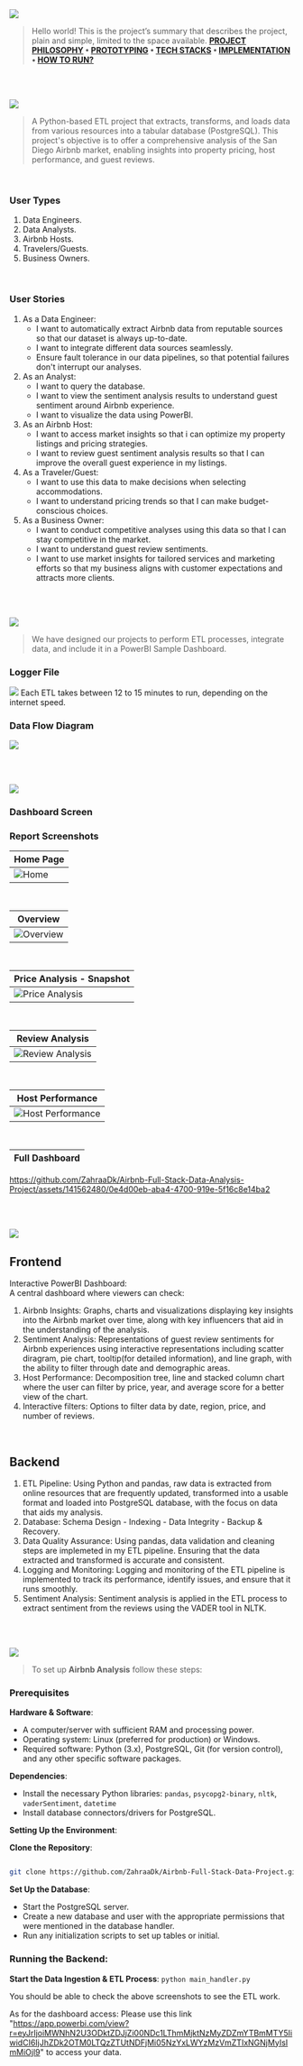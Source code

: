 
<img  src="./readme/title1.svg"/>

<div>

> Hello world! This is the project’s summary that describes the project, plain and simple, limited to the space available.
**[PROJECT PHILOSOPHY](#project-philosophy) • [PROTOTYPING](#prototyping) • [TECH STACKS](#stacks) • [IMPLEMENTATION](#demo) • [HOW TO RUN?](#run)**

</div> 
  

<br><br>

<!-- project philosophy -->

<a  name="philosophy" ></a>
<img  src="./readme/title2.svg" id="project-philosophy"/>

> A Python-based ETL project that extracts, transforms, and loads data from various resources into a tabular database (PostgreSQL). This project's objective is to offer a comprehensive analysis of the San Diego Airbnb market, enabling insights into property pricing, host performance, and guest reviews. 

<br>

  

### User Types

 

1. Data Engineers.
2. Data Analysts.
3. Airbnb Hosts.
4. Travelers/Guests.
5. Business Owners.
  

<br>

  

### User Stories

  
1. As a Data Engineer: <br>
	- I want to automatically extract Airbnb data from reputable sources so that our dataset is always up-to-date. <br>
	- I want to integrate different data sources seamlessly. <br>
	- Ensure fault tolerance in our data pipelines, so that potential failures don't interrupt our analyses. <br>
2. As an Analyst: <br>
	- I want to query the database. <br>
	- I want to view the sentiment analysis results to understand guest sentiment around Airbnb experience. <br>
	- I want to visualize the data using PowerBI. <br>
3. As an Airbnb Host: <br>
	- I want to access market insights so that i can optimize my property listings and pricing strategies. <br>
	- I want to review guest sentiment analysis results so that I can improve the overall guest experience in my listings. <br>
4. As a Traveler/Guest: <br>
	- I want to use this data to make decisions when selecting accommodations. <br>
	- I want to understand pricing trends so that I can make budget-conscious choices. <br>
5. As a Business Owner: <br>
	- I want to conduct competitive analyses using this data so that I can stay competitive in the market. <br>
	- I want to understand guest review sentiments. <br>
	- I want to use market insights for tailored services and marketing efforts so that my business aligns with customer expectations and attracts more clients. <br>


<br><br>

<!-- Prototyping -->
<img  src="./readme/title3.svg"  id="prototyping"/>

> We have designed our projects to perform ETL processes, integrate data, and include it in a PowerBI Sample Dashboard.


### Logger File

  



 <img src = "./screenshots/logging_trial.png" />
Each ETL takes between 12 to 15 minutes to run, depending on the internet speed. 
  
  

### Data Flow Diagram

  

<img src = "./screenshots/db_schema_airbnb.png" />


  


  
<br><br>
<!-- Tech stacks -->

<a  name="stacks"></a>
<img  src="./readme/title4.svg" id="stacks" />


### Dashboard Screen

### Report Screenshots

| Home Page |
| ----------|
|![Home](./screenshots/sc_airbnb_01.png) |
 

<br>

| Overview |
| ----------| 
|![Overview](./screenshots/pbix1.gif) | 





 <br> 
  
| Price Analysis - Snapshot |
| ----------|
|![Price Analysis](./screenshots/pbix2.gif) | 


  
<br>

| Review Analysis |
| ----------| 
|![Review Analysis](./screenshots/pbix3.gif) | 

<!-- |![Landing](/readme/gifs/onBoardingGif.gif)|![Login/Signup](/readme/gifs/loginSignupGif.gif)|![addPet](/readme/gifs/addPetGif.gif)|![addPost](/readme/gifs/addPost.gif)| -->
<!-- <video width="640" height="360" controls>
  <source src="./screenshots/recording_airbnb_2.mp4" type="video/mp4">
  Your browser does not support the video tag.
</video> -->


 <br> 
 
| Host Performance |
| ----------|
|![Host Performance](./screenshots/pbix4.gif) | 

<br>

| Full Dashboard |
| ----------|

https://github.com/ZahraaDk/Airbnb-Full-Stack-Data-Analysis-Project/assets/141562480/0e4d00eb-aba4-4700-919e-5f16c8e14ba2

<br><br>



<!-- Implementation -->

<a  name="Demo"  ></a>
<img  src="./readme/title5.svg" id="#demo"/>



## Frontend

Interactive PowerBI Dashboard: <br>
A central dashboard where viewers can check: <br>

1. Airbnb Insights: Graphs, charts and visualizations displaying key insights into the Airbnb market over time, along with key influencers that aid in the understanding of the analysis.
2. Sentiment Analysis: Representations of guest review sentiments for Airbnb experiences using interactive representations including scatter diragram, pie chart, tooltip(for detailed information), and line graph, with the ability to filter through date and demographic areas. 
3. Host Performance: Decomposition tree, line and stacked column chart where the user can filter by price, year, and average score for a better view of the chart. 
4. Interactive filters: Options to filter data by date, region, price, and number of reviews. 


  

<br>

  

## Backend

1. ETL Pipeline: Using Python and pandas, raw data is extracted from online resources that are frequently updated, transformed into a usable format and loaded into PostgreSQL database, with the focus on data that aids my analysis.
2. Database: Schema Design - Indexing - Data Integrity - Backup & Recovery.
3. Data Quality Assurance: Using pandas, data validation and cleaning steps are implemeted in my ETL pipeline. Ensuring that the data extracted and transformed is accurate and consistent.
4. Logging and Monitoring: Logging and monitoring of the ETL pipeline is implemented to track its performance, identify issues, and ensure that it runs smoothly.
5. Sentiment Analysis: Sentiment analysis is applied in the ETL process to extract sentiment from the reviews using the VADER tool in NLTK. 


  
<br><br>

<!-- How to run -->

<a  name="run"  ></a>
<img  src="./readme/title6.svg" id="run"/>
  

> To set up **Airbnb Analysis** follow these steps:

### Prerequisites


**Hardware & Software**:

-   A computer/server with sufficient RAM and processing power.
-   Operating system: Linux (preferred for production) or Windows.
-   Required software: Python (3.x), PostgreSQL, Git (for version control), and any other specific software packages.
  
  

**Dependencies**:

-   Install the necessary Python libraries: `pandas`, `psycopg2-binary`, `nltk`, `vaderSentiment`, `datetime`
-   Install database connectors/drivers for PostgreSQL.
  

**Setting Up the Environment**:

**Clone the Repository**:


```sh

git clone https://github.com/ZahraaDk/Airbnb-Full-Stack-Data-Project.git

```

  
**Set Up the Database**:

-   Start the PostgreSQL server.
-   Create a new database and user with the appropriate permissions that were mentioned in the database handler.
-   Run any initialization scripts to set up tables or initial.

### **Running the Backend**:

**Start the Data Ingestion & ETL Process**:
`python main_handler.py`


You should be able to check the above screenshots to see the ETL work.

As for the dashboard access: Please use this link "https://app.powerbi.com/view?r=eyJrIjoiMWNhN2U3ODktZDJjZi00NDc1LThmMjktNzMyZDZmYTBmMTY5IiwidCI6IjJhZDk2OTM0LTQzZTUtNDFjMi05NzYxLWYzMzVmZTIxNGNjMyIsImMiOjl9" to access your data.
